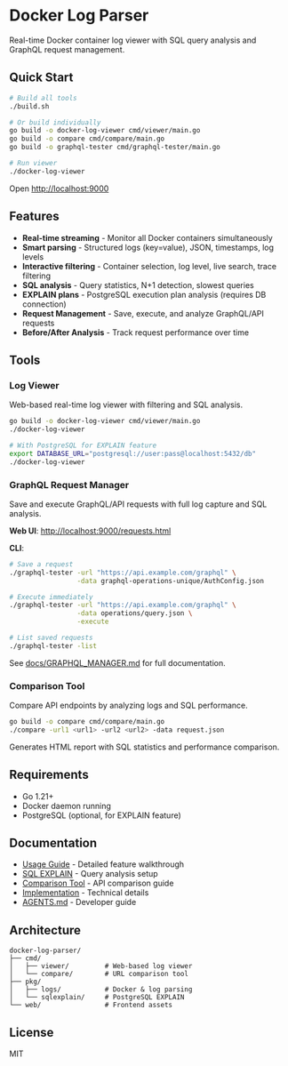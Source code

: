 # Docker Log Parser

Real-time Docker container log viewer with SQL query analysis and GraphQL request management.

## Quick Start

```bash
# Build all tools
./build.sh

# Or build individually
go build -o docker-log-viewer cmd/viewer/main.go
go build -o compare cmd/compare/main.go
go build -o graphql-tester cmd/graphql-tester/main.go

# Run viewer
./docker-log-viewer
```

Open [http://localhost:9000](http://localhost:9000)

## Features

- **Real-time streaming** - Monitor all Docker containers simultaneously
- **Smart parsing** - Structured logs (key=value), JSON, timestamps, log levels
- **Interactive filtering** - Container selection, log level, live search, trace filtering
- **SQL analysis** - Query statistics, N+1 detection, slowest queries
- **EXPLAIN plans** - PostgreSQL execution plan analysis (requires DB connection)
- **Request Management** - Save, execute, and analyze GraphQL/API requests
- **Before/After Analysis** - Track request performance over time

## Tools

### Log Viewer

Web-based real-time log viewer with filtering and SQL analysis.

```bash
go build -o docker-log-viewer cmd/viewer/main.go
./docker-log-viewer

# With PostgreSQL for EXPLAIN feature
export DATABASE_URL="postgresql://user:pass@localhost:5432/db"
./docker-log-viewer
```

### GraphQL Request Manager

Save and execute GraphQL/API requests with full log capture and SQL analysis.

**Web UI**: [http://localhost:9000/requests.html](http://localhost:9000/requests.html)

**CLI**:
```bash
# Save a request
./graphql-tester -url "https://api.example.com/graphql" \
                 -data graphql-operations-unique/AuthConfig.json

# Execute immediately
./graphql-tester -url "https://api.example.com/graphql" \
                 -data operations/query.json \
                 -execute

# List saved requests
./graphql-tester -list
```

See [docs/GRAPHQL_MANAGER.md](docs/GRAPHQL_MANAGER.md) for full documentation.

### Comparison Tool

Compare API endpoints by analyzing logs and SQL performance.

```bash
go build -o compare cmd/compare/main.go
./compare -url1 <url1> -url2 <url2> -data request.json
```

Generates HTML report with SQL statistics and performance comparison.

## Requirements

- Go 1.21+
- Docker daemon running
- PostgreSQL (optional, for EXPLAIN feature)

## Documentation

- [Usage Guide](docs/USAGE_GUIDE.md) - Detailed feature walkthrough
- [SQL EXPLAIN](docs/SQL_EXPLAIN.md) - Query analysis setup
- [Comparison Tool](docs/COMPARE-TOOL.md) - API comparison guide
- [Implementation](docs/IMPLEMENTATION.md) - Technical details
- [AGENTS.md](AGENTS.md) - Developer guide

## Architecture

```
docker-log-parser/
├── cmd/
│   ├── viewer/         # Web-based log viewer
│   └── compare/        # URL comparison tool
├── pkg/
│   ├── logs/           # Docker & log parsing
│   └── sqlexplain/     # PostgreSQL EXPLAIN
└── web/                # Frontend assets
```

## License

MIT
